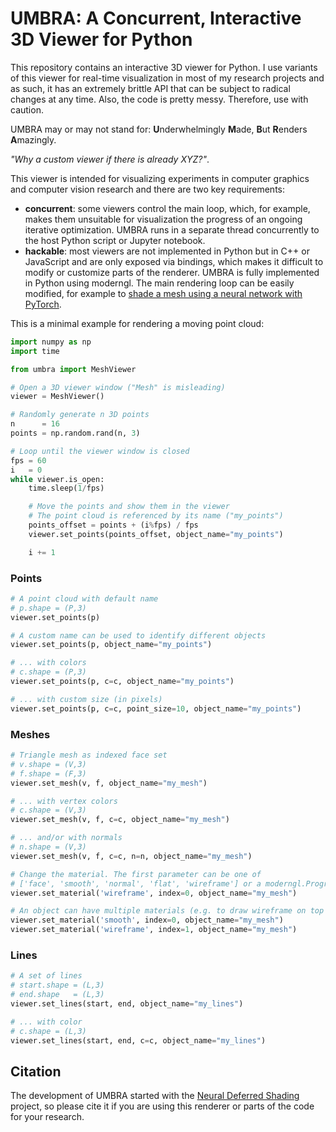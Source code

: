 # UMBRA: A Concurrent, Interactive 3D Viewer for Python

This repository contains an interactive 3D viewer for Python. I use variants of this viewer for real-time visualization in most of my research projects and as such, it has an extremely brittle API that can be subject to radical changes at any time. Also, the code is pretty messy. Therefore, use with caution. 

UMBRA may or may not stand for: **U**nderwhelmingly **M**ade, **B**ut **R**enders **A**mazingly.

*"Why a custom viewer if there is already XYZ?"*. 

This viewer is intended for visualizing experiments in computer graphics and computer vision research and there are two key requirements: 

- **concurrent**: some viewers control the main loop, which, for example, makes them unsuitable for visualization the progress of an ongoing iterative optimization. UMBRA runs in a separate thread concurrently to the host Python script or Jupyter notebook.
- **hackable**: most viewers are not implemented in Python but in C++ or JavaScript and are only exposed via bindings, which makes it difficult to modify or customize parts of the renderer. UMBRA is fully implemented in Python using moderngl. The main rendering loop can be easily modified, for example to [shade a mesh using a neural network with PyTorch](https://github.com/fraunhoferhhi/neural-deferred-shading).


This is a minimal example for rendering a moving point cloud:

```python
import numpy as np
import time

from umbra import MeshViewer

# Open a 3D viewer window ("Mesh" is misleading)
viewer = MeshViewer()

# Randomly generate n 3D points
n      = 16
points = np.random.rand(n, 3)

# Loop until the viewer window is closed
fps = 60
i   = 0
while viewer.is_open:
    time.sleep(1/fps) 

    # Move the points and show them in the viewer
    # The point cloud is referenced by its name ("my_points")
    points_offset = points + (i%fps) / fps
    viewer.set_points(points_offset, object_name="my_points")

    i += 1
```

### Points

```python
# A point cloud with default name 
# p.shape = (P,3)
viewer.set_points(p)

# A custom name can be used to identify different objects 
viewer.set_points(p, object_name="my_points")

# ... with colors
# c.shape = (P,3)
viewer.set_points(p, c=c, object_name="my_points")

# ... with custom size (in pixels)
viewer.set_points(p, c=c, point_size=10, object_name="my_points")
```

### Meshes

```python
# Triangle mesh as indexed face set
# v.shape = (V,3)
# f.shape = (F,3)
viewer.set_mesh(v, f, object_name="my_mesh")

# ... with vertex colors
# c.shape = (V,3)
viewer.set_mesh(v, f, c=c, object_name="my_mesh")

# ... and/or with normals
# n.shape = (V,3)
viewer.set_mesh(v, f, c=c, n=n, object_name="my_mesh")

# Change the material. The first parameter can be one of
# ['face', 'smooth', 'normal', 'flat', 'wireframe'] or a moderngl.Program
viewer.set_material('wireframe', index=0, object_name="my_mesh")

# An object can have multiple materials (e.g. to draw wireframe on top of the mesh)
viewer.set_material('smooth', index=0, object_name="my_mesh")
viewer.set_material('wireframe', index=1, object_name="my_mesh")
```

### Lines

```python
# A set of lines
# start.shape = (L,3)
# end.shape   = (L,3)
viewer.set_lines(start, end, object_name="my_lines")

# ... with color
# c.shape = (L,3)
viewer.set_lines(start, end, c=c, object_name="my_lines")
```

## Citation

The development of UMBRA started with the [Neural Deferred Shading](https://github.com/fraunhoferhhi/neural-deferred-shading) project, so please cite it if you are using this renderer or parts of the code for your research. 